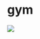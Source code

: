 # gym
![](https://user-images.githubusercontent.com/23188047/102495573-e8292680-407e-11eb-84bf-f1425ad2874c.gif)
